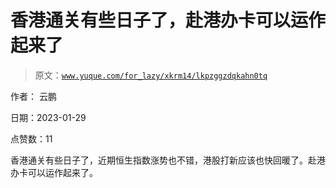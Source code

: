 # 香港通关有些日子了，赴港办卡可以运作起来了

> 原文：[`www.yuque.com/for_lazy/xkrm14/lkpzggzdqkahn0tq`](https://www.yuque.com/for_lazy/xkrm14/lkpzggzdqkahn0tq)

作者： 云鹏 

日期：2023-01-29 

点赞数：11 

香港通关有些日子了，近期恒生指数涨势也不错，港股打新应该也快回暖了。赴港办卡可以运作起来了。 

